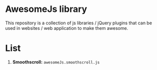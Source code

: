 AwesomeJs library
============================

This repository is a collection of js libraries / jQuery plugins that can be used in websites / web application to make them awesome.

List
===========================
1. **Smoothscroll:** `awesomeJs.smoothscroll.js`

